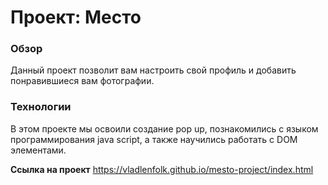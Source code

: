 # Проект: Место

### Обзор
Данный проект позволит вам настроить свой профиль и добавить понравившиеся вам фотографии. 

### Технологии
В этом проекте мы освоили создание pop up, познакомились с языком программирования java script, а также научились работать с DOM элементами.

**Ссылка на проект**
https://vladlenfolk.github.io/mesto-project/index.html
